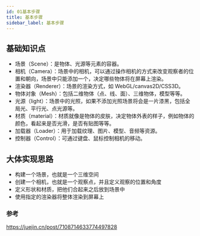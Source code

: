 ```yaml
---
id: 01基本步骤
title: 基本步骤
sidebar_label: 基本步骤
---
```


## 基础知识点

- 场景（Scene）：是物体、光源等元素的容器。
- 相机（Camera）：场景中的相机，可以通过操作相机的方式来改变观察者的位置和朝向，场景中只能添加一个，决定哪些物体将在屏幕上渲染。
- 渲染器（Renderer）：场景的渲染方式，如 WebGL/canvas2D/CSS3D。
- 物体对象（Mesh）：包括二维物体（点、线、面）、三维物体，模型等等。
- 光源（light）：场景中的光照，如果不添加光照场景将会是一片漆黑，包括全局光、平行光、点光源等。
- 材质（material）：材质就像是物体的皮肤，决定物体外表的样子，例如物体的颜色，看起来是否光滑，是否有贴图等等。
- 加载器（Loader）：用于加载纹理、图片、模型、音频等资源。
- 控制器（Control）：可通过键盘、鼠标控制相机的移动。

## 大体实现思路

- 构建一个场景，也就是一个三维空间
- 创建一个相机，也就是一个观察点，并且定义观察的位置和角度
- 定义形状和材质，把他们合起来之后放到场景中
- 使用指定的渲染器将整体渲染到屏幕上

### 参考

https://juejin.cn/post/7108714633774497828
